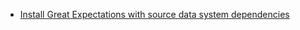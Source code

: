 - [Install Great Expectations with source data system dependencies](/guides/setup/installation/install_gx.md)

